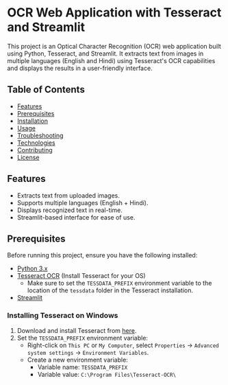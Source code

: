 # OCR Web Application with Tesseract and Streamlit

This project is an Optical Character Recognition (OCR) web application built using Python, Tesseract, and Streamlit. It extracts text from images in multiple languages (English and Hindi) using Tesseract's OCR capabilities and displays the results in a user-friendly interface.

## Table of Contents
- [Features](#features)
- [Prerequisites](#prerequisites)
- [Installation](#installation)
- [Usage](#usage)
- [Troubleshooting](#troubleshooting)
- [Technologies](#technologies)
- [Contributing](#contributing)
- [License](#license)

## Features
- Extracts text from uploaded images.
- Supports multiple languages (English + Hindi).
- Displays recognized text in real-time.
- Streamlit-based interface for ease of use.

## Prerequisites
Before running this project, ensure you have the following installed:
- [Python 3.x](https://www.python.org/downloads/)
- [Tesseract OCR](https://github.com/tesseract-ocr/tesseract) (Install Tesseract for your OS)
  - Make sure to set the `TESSDATA_PREFIX` environment variable to the location of the `tessdata` folder in the Tesseract installation.
- [Streamlit](https://docs.streamlit.io/library/get-started/installation)

### Installing Tesseract on Windows
1. Download and install Tesseract from [here](https://github.com/tesseract-ocr/tesseract).
2. Set the `TESSDATA_PREFIX` environment variable:
   - Right-click on `This PC` or `My Computer`, select `Properties` → `Advanced system settings` → `Environment Variables`.
   - Create a new environment variable:
     - Variable name: `TESSDATA_PREFIX`
     - Variable value: `C:\Program Files\Tesseract-OCR\`


